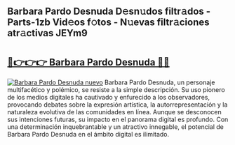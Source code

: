 ## Barbara Pardo Desnuda D𝚎sn𝚞dos filtr𝚊dos - Parts-1zb Vid𝚎os f𝚘tos - N𝚞evas filtr𝚊ciones atr𝚊ctivas JEYm9

# <h2><a href="http://mb11dbh.tromn.icu/?c=Barbara+Pardo+Desnuda">🔗👉👉👉 Barbara Pardo Desnuda 🔗🔗</a></h2>

[![Barbara Pardo Desnuda nuevo](https://i.imgur.com/pEAQMta.gif)](http://mb11dbh.tromn.icu/?c=Barbara+Pardo+Desnuda)
Barbara Pardo Desnuda, un personaje multifacético y polémico, se resiste a la simple descripción. Su uso pionero de los medios digitales ha cautivado y enfurecido a los observadores, provocando debates sobre la expresión artística, la autorrepresentación y la naturaleza evolutiva de las comunidades en línea. Aunque se desconocen sus intenciones futuras, su impacto en el panorama digital es profundo. Con una determinación inquebrantable y un atractivo innegable, el potencial de Barbara Pardo Desnuda en el ámbito digital es ilimitado.
